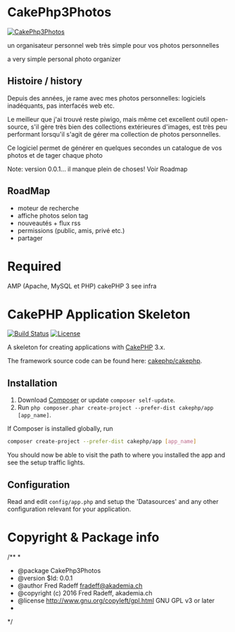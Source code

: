 CakePhp3Photos
=======

[![CakePhp3Photos](http://radeff.red//pics/photos/app_photo_russe.jpg)](CakePhp3Photos)

un organisateur personnel web très simple pour vos photos personnelles

a very simple personal photo organizer

## Histoire / history
Depuis des années, je rame avec mes photos personnelles: logiciels inadéquants, pas interfacés web etc.

Le meilleur que j'ai trouvé reste piwigo, mais même cet excellent outil open-source, 
s'il gère très bien des collections extérieures d'images, est très peu performant
lorsqu'il s'agit de gérer ma collection de photos personnelles.

Ce logiciel permet de générer en quelques secondes un catalogue de vos photos et de tager chaque photo

Note: version 0.0.1... il manque plein de choses! Voir Roadmap

## RoadMap
- moteur de recherche
- affiche photos selon tag
- nouveautés + flux rss
- permissions (public, amis, privé etc.)
- partager

Required
=======
AMP (Apache, MySQL et PHP)
cakePHP 3 see infra

# CakePHP Application Skeleton

[![Build Status](https://img.shields.io/travis/cakephp/app/master.svg?style=flat-square)](https://travis-ci.org/cakephp/app)
[![License](https://img.shields.io/packagist/l/cakephp/app.svg?style=flat-square)](https://packagist.org/packages/cakephp/app)

A skeleton for creating applications with [CakePHP](http://cakephp.org) 3.x.

The framework source code can be found here: [cakephp/cakephp](https://github.com/cakephp/cakephp).

## Installation

1. Download [Composer](http://getcomposer.org/doc/00-intro.md) or update `composer self-update`.
2. Run `php composer.phar create-project --prefer-dist cakephp/app [app_name]`.

If Composer is installed globally, run
```bash
composer create-project --prefer-dist cakephp/app [app_name]
```

You should now be able to visit the path to where you installed the app and see
the setup traffic lights.

## Configuration

Read and edit `config/app.php` and setup the 'Datasources' and any other
configuration relevant for your application.

# Copyright & Package info
/**
*
* @package CakePhp3Photos
* @version $Id: 0.0.1
* @author Fred Radeff <fradeff@akademia.ch>
* @copyright (c) 2016 Fred Radeff, akademia.ch
* @license    http://www.gnu.org/copyleft/gpl.html GNU GPL v3 or later
*
*/
